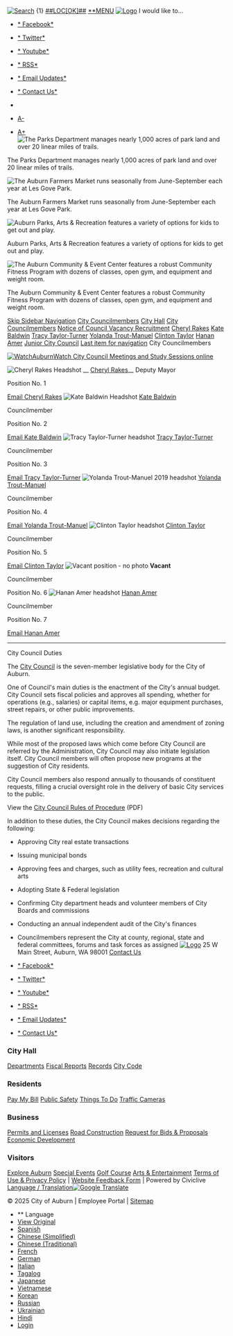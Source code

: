   [![Search](images/c0c92dd3a21c6b16067d26f515a3f6f762e144549cc2fae13d62511ffa89ba38.gif)]()  {1}  [##LOC[OK]##](javascript:void(0);)       [**MENU](https://www.auburnwa.gov/cms/One.aspx?portalId=11470638&pageId=12521708#mMenuCMS)   [![Logo](images/2b348623f4ec86f908ccc87e67ac348b9f0706c866dc47a638d1a90fce996496.png)](https://www.auburnwa.gov/)  I would like to... 

 *  [* Facebook*](https://www.facebook.com/auburnwa) 
 *  [* Twitter*](https://twitter.com/auburn_wa) 
 *  [* Youtube*](https://www.auburnwa.gov/city_hall/documents/tv_video/watchauburn/) 
 *  [* RSS*](https://www.auburnwa.gov/city_hall/documents/rss_feeds/) 
 *  [* Email Updates*](https://public.govdelivery.com/accounts/WAAUBURN/subscriber/new) 
 *  [* Contact Us*](https://www.auburnwa.gov/city_hall/contact_us) 

 * 

 *  [A-]() 
 *  [A+]() 
  ![The Parks Department manages nearly 1,000 acres of park land and over 20 linear miles of trails. ](images/70bd5f8b338fe471964ce04a60daac5cf2ee6a82bcf4b649d11687dd25af0a33.jpg)  

The Parks Department manages nearly 1,000 acres of park land and over 20 linear miles of trails.

  ![The Auburn Farmers Market runs seasonally from June-September each year at Les Gove Park.](images/395e52243d15018af6f208179798082b3fc019c5a2de1fcd3f0da0f6dbe16c4a.jpg)  

The Auburn Farmers Market runs seasonally from June-September each year at Les Gove Park.

  ![Auburn Parks, Arts & Recreation features a variety of options for kids to get out and play. ](images/884e04afa028e494914206d7dbc57cf75a754ec80685b851510a375e3702e82a.jpg)  

Auburn Parks, Arts & Recreation features a variety of options for kids to get out and play.

  ![The Auburn Community & Event Center features a robust Community Fitness Program with dozens of classes, open gym, and equipment and weight room. ](images/2206dc78b79440a6b4f4d9900f00bd5da2f644f87b9c664de46bb57eeaf81efb.jpg)  

The Auburn Community & Event Center features a robust Community Fitness Program with dozens of classes, open gym, and equipment and weight room.

  [Skip Sidebar Navigation](https://www.auburnwa.gov/cms/One.aspx?portalId=11470638&pageId=12521708#ctl00_ContentPlaceHolder1_ctl06_linkLastNav)   [City Councilmembers](https://www.auburnwa.gov/cms/One.aspx?portalId=11470638&pageId=12521708)   [City Hall](https://www.auburnwa.gov/cms/One.aspx?portalId=11470638&pageId=12521441)   [City Councilmembers](https://www.auburnwa.gov/cms/One.aspx?portalId=11470638&pageId=12521708)   [Notice of Council Vacancy Recruitment](https://www.auburnwa.gov/cms/One.aspx?portalId=11470638&pageId=19177135)   [Cheryl Rakes](https://www.auburnwa.gov/cms/One.aspx?portalId=11470638&pageId=19424702)   [Kate Baldwin](https://www.auburnwa.gov/cms/One.aspx?portalId=11470638&pageId=18268118)   [Tracy Taylor-Turner](https://www.auburnwa.gov/cms/One.aspx?portalId=11470638&pageId=16316603)   [Yolanda Trout-Manuel](https://www.auburnwa.gov/cms/One.aspx?portalId=11470638&pageId=12521755)   [Clinton Taylor](https://www.auburnwa.gov/cms/One.aspx?portalId=11470638&pageId=16316622)   [Hanan Amer](https://www.auburnwa.gov/cms/One.aspx?portalId=11470638&pageId=12521769)   [Junior City Council](https://www.auburnwa.gov/cms/One.aspx?portalId=11470638&pageId=12521781)   [Last item for navigation](https://www.auburnwa.gov/cms/portlets/#)  City Councilmembers 

 [![WatchAuburn](images/5721d1a2cd87c779bd186c0f7d632585be304e41f8fd42c067b7f022c13c3f5d.png)Watch City Council Meetings and Study Sessions online](https://www.auburnwa.gov/cms/one.aspx?portalId=11470638&pageId=12531074) 

  ![Cheryl Rakes Headshot](images/6504190e1bf3de698f8bd49f17736b86eefddd233b74cab70789b7350616b417.jpg)  __ [Cheryl Rakes](https://www.auburnwa.gov/cms/one.aspx?portalId=11470638&pageId=19424702)__ Deputy Mayor

Position No. 1

 [Email Cheryl Rakes](https://www.auburnwa.gov/cdn-cgi/l/email-protection#254657444e40566544504750574b52440b424a53)   ![Kate Baldwin Headshot](images/4ef2a3d4a7354e27644e4ace8ab1c6e8fa8404846d84325414c9df3aedb33d60.jpg)  [Kate Baldwin](https://www.auburnwa.gov/cms/one.aspx?portalId=11470638&pageId=18268118) 

Councilmember

Position No. 2

 [Email Kate Baldwin](https://www.auburnwa.gov/cdn-cgi/l/email-protection#c7aca5a6aba3b0aea987a6b2a5b2b5a9b0a6e9a0a8b1)   ![Tracy Taylor-Turner headshot](images/183e51dc5761eeff0d336567fcd767844015545a689e7af999ad98b196e653a4.jpg)  [Tracy Taylor-Turner](https://www.auburnwa.gov/cms/one.aspx?portalId=11470638&pageId=16316603) 

Councilmember

Position No. 3

 [Email Tracy Taylor-Turner](https://www.auburnwa.gov/cdn-cgi/l/email-protection#add9d9ccd4c1c2dfedccd8cfd8dfc3dacc83cac2db)   ![Yolanda Trout-Manuel 2019 headshot](images/debe4e62c74177b151c07f36ff82a39f12c87ed822c938905979477fd3f3764f.jpg)  [Yolanda Trout-Manuel](https://www.auburnwa.gov/cms/One.aspx?portalId=11470638&pageId=12521755) 

Councilmember

Position No. 4

 [Email Yolanda Trout-Manuel](https://www.auburnwa.gov/cdn-cgi/l/email-protection#255c51574a50516544504750574b52440b424a53)   ![Clinton Taylor headshot](images/6de6d3fb2affc5293689ceb25c5a7f91b5ccb4540f05eaa85a7630dbb6d11065.jpg)  [Clinton Taylor](https://www.auburnwa.gov/cms/one.aspx?portalId=11470638&pageId=16316622) 

Councilmember

Position No. 5

 [Email Clinton Taylor](https://www.auburnwa.gov/cdn-cgi/l/email-protection#9bf8effae2f7f4e9dbfaeef9eee9f5ecfab5fcf4ed)   ![Vacant position - no photo](images/efa7ed0c2616d7b0de22cf06bde81bd2aa90dd74acfa3e3d14b5af6766e727cd.jpg)  __Vacant__ 

Councilmember

Position No. 6  ![Hanan Amer headshot](images/e00edbf7108b6843befcc2c173fcdb5008127850d2440101b4159f21915d0288.jpg)  [Hanan Amer](https://www.auburnwa.gov/cms/One.aspx?portalId=11470638&pageId=12521769) 

Councilmember

Position No. 7

 [Email Hanan Amer](https://www.auburnwa.gov/cdn-cgi/l/email-protection#f69e979b9384b69783948384988197d8919980)  

 

 

 

***

 City Council Duties 

The  [City Council](https://www.auburnwa.gov/cms/one.aspx?portalId=11470638&pageId=12521708)  is the seven-member legislative body for the City of Auburn.

One of Council's main duties is the enactment of the City's annual budget. City Council sets fiscal policies and approves all spending, whether for operations (e.g., salaries) or capital items, e.g. major equipment purchases, street repairs, or other public improvements.

The regulation of land use, including the creation and amendment of zoning laws, is another significant responsibility.

While most of the proposed laws which come before City Council are referred by the Administration, City Council may also initiate legislation itself. City Council members will often propose new programs at the suggestion of City residents.

City Council members also respond annually to thousands of constituent requests, filling a crucial oversight role in the delivery of basic City services to the public.

View the [City Council Rules of Procedure](https://www.auburnwa.gov/UserFiles/Servers/Server_11470554/File/City%20Hall/City%20Councilmembers/2024%20Council%20Rules%20of%20Procedure%2010072024%20Updated.pdf) (PDF)

In addition to these duties, the City Council makes decisions regarding the following:

 * Approving City real estate transactions
 * Issuing municipal bonds
 * Approving fees and charges, such as utility fees, recreation and cultural arts
 * Adopting State & Federal legislation
 * Confirming City department heads and volunteer members of City Boards and commissions
 * Conducting an annual independent audit of the City's finances
 * Councilmembers represent the City at county, regional, state and federal committees, forums and task forces as assigned
  [![Logo](images/2b348623f4ec86f908ccc87e67ac348b9f0706c866dc47a638d1a90fce996496.png)](https://www.auburnwa.gov/)  25 W Main Street, Auburn, WA 98001  [Contact Us](https://www.auburnwa.gov/city_hall/contact_us)  

 *  [* Facebook*](https://www.facebook.com/auburnwa?v=wall) 
 *  [* Twitter*](https://twitter.com/auburn_wa) 
 *  [* Youtube*](https://www.auburnwa.gov/city_hall/documents/tv_video/watchauburn/) 
 *  [* RSS*](https://www.auburnwa.gov/city_hall/documents/rss_feeds/) 
 *  [* Email Updates*](https://public.govdelivery.com/accounts/WAAUBURN/subscriber/new) 
 *  [* Contact Us*](https://www.auburnwa.gov/city_hall/contact_us) 

### City Hall

 [Departments](https://www.auburnwa.gov/cms/One.aspx?portalId=11470638&pageId=12531098)  [Fiscal Reports](https://www.auburnwa.gov/cms/One.aspx?portalId=11470638&pageId=12527684)  [Records](https://www.auburnwa.gov/cms/one.aspx?portalId=11470638&pageId=12530414)  [City Code](https://www.auburnwa.gov/cms/One.aspx?portalId=11470638&pageId=12529012) 

### Residents

 [Pay My Bill](https://www.auburnwa.gov/cms/One.aspx?portalId=11470638&pageId=12534567)  [Public Safety](https://www.auburnwa.gov/cms/one.aspx?portalId=11470638&pageId=12530220)  [Things To Do](https://www.auburnwa.gov/cms/one.aspx?portalId=11470638&pageId=12529031)  [Traffic Cameras](https://www.auburnwa.gov/cms/One.aspx?portalId=11470638&pageId=13477896) 

### Business

 [Permits and Licenses](https://www.auburnwa.gov/cms/one.aspx?portalId=11470638&pageId=12522732)  [Road Construction](https://www.auburnwa.gov/cms/One.aspx?portalId=11470638&pageId=12523071)  [Request for Bids & Proposals](https://www.auburnwa.gov/cms/one.aspx?portalId=11470638&pageId=12530747)  [Economic Development](https://www.auburnwa.gov/cms/one.aspx?portalId=11470638&pageId=12528192) 

### Visitors

 [Explore Auburn](https://www.auburnwa.gov/cms/One.aspx?portalId=11470638&pageId=12534388)  [Special Events](https://www.auburnwa.gov/cms/one.aspx?portalId=11470638&pageId=12529890)  [Golf Course](https://www.auburnwa.gov/cms/One.aspx?portalId=11470638&pageId=12534412)  [Arts & Entertainment](https://www.auburnwa.gov/cms/one.aspx?portalId=11470638&pageId=12529065) 
  [Terms of Use & Privacy Policy](https://www.auburnwa.gov/city_hall/documents/terms_of_use_privacy_policy)  |  [Website Feedback Form](https://auburn.seamlessdocs.com/f/WebsiteFeedback) | Powered by Civiclive [Language / Translation![Google Translate](images/f04c21e6e187e5ed68ac8169dac6982f0fc02fdc65d831205f8f96ca2328a95d.png)](https://www-auburnwa-gov.translate.goog/?_x_tr_sl=en&_x_tr_tl=es&_x_tr_hl=en&_x_tr_pto=wapp) 

© 2025 City of Auburn | [](https://cityofauburn.sharepoint.com/SitePages/Auburn-Staff-Updates-and-Resources.aspx) Employee Portal |  [Sitemap](https://www.auburnwa.gov/sitemap)  

 *   **  Language 
   *  [View Original](javascript:TranslateTo('original');) 
   *  [Spanish](http://translate.google.com/translate?hl=en&sl=en&tl=es&u=http%3A%2F%2Fwww.auburnwa.gov) 
   *  [Chinese (Simplified)](http://translate.google.com/translate?hl=en&sl=en&tl=zh-CN&u=http%3A%2F%2Fwww.auburnwa.gov) 
   *  [Chinese (Traditional)](http://translate.google.com/translate?hl=en&sl=en&tl=zh-TW&u=http%3A%2F%2Fwww.auburnwa.gov) 
   *  [French](http://translate.google.com/translate?hl=en&sl=en&tl=fr&u=http%3A%2F%2Fwww.auburnwa.gov) 
   *  [German](http://translate.google.com/translate?hl=en&sl=en&tl=de&u=http%3A%2F%2Fwww.auburnwa.gov) 
   *  [Italian](http://translate.google.com/translate?hl=en&sl=en&tl=it&u=http%3A%2F%2Fwww.auburnwa.gov) 
   *  [Tagalog](http://translate.google.com/translate?hl=en&sl=en&tl=tl&u=http%3A%2F%2Fwww.auburnwa.gov) 
   *  [Japanese](http://translate.google.com/translate?hl=en&sl=en&tl=ja&u=http%3A%2F%2Fwww.auburnwa.gov) 
   *  [Vietnamese](http://translate.google.com/translate?hl=en&sl=en&tl=vi&u=http%3A%2F%2Fwww.auburnwa.gov) 
   *  [Korean](http://translate.google.com/translate?hl=en&sl=en&tl=ko&u=http%3A%2F%2Fwww.auburnwa.gov) 
   *  [Russian](http://translate.google.com/translate?hl=en&sl=en&tl=ru&u=http%3A%2F%2Fwww.auburnwa.gov) 
   *  [Ukrainian](http://translate.google.com/translate?hl=en&sl=en&tl=uk&u=http%3A%2F%2Fwww.auburnwa.gov) 
   *  [Hindi](http://translate.google.com/translate?hl=en&sl=en&tl=hi&u=http%3A%2F%2Fwww.auburnwa.gov) 
 *   [Login](https://www.auburnwa.gov/gateway/Login.aspx?returnUrl=%2fcms%2fOne.aspx%3fportalId%3d11470638%26pageId%3d12521708) 
 